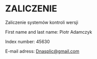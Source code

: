 # ZALICZENIE
 Zaliczenie systemów kontroli wersji

First name and last name: Piotr Adamczyk

Index number: 45630

E-mail adress: Dnasplic@gmail.com
